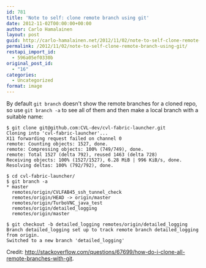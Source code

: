 ```yaml
---
id: 781
title: 'Note to self: clone remote branch using git'
date: 2012-11-02T00:00:00+00:00
author: Carlo Hamalainen
layout: post
guid: http://carlo-hamalainen.net/2012/11/02/note-to-self-clone-remote-branch-using-git/
permalink: /2012/11/02/note-to-self-clone-remote-branch-using-git/
restapi_import_id:
  - 596a05ef0330b
original_post_id:
  - "16"
categories:
  - Uncategorized
format: image
---
```

By default ``git branch`` doesn't show the remote branches for a cloned repo, so use ``git branch -a`` to see all of them and then make a local branch with a suitable name:

```
$ git clone git@github.com:CVL-dev/cvl-fabric-launcher.git
Cloning into 'cvl-fabric-launcher'...
X11 forwarding request failed on channel 0
remote: Counting objects: 1527, done.
remote: Compressing objects: 100% (749/749), done.
remote: Total 1527 (delta 792), reused 1463 (delta 728)
Receiving objects: 100% (1527/1527), 6.28 MiB | 996 KiB/s, done.
Resolving deltas: 100% (792/792), done.

$ cd cvl-fabric-launcher/
$ git branch -a
* master
  remotes/origin/CVLFAB45_ssh_tunnel_check
  remotes/origin/HEAD -> origin/master
  remotes/origin/TurboVNC_java_test
  remotes/origin/detailed_logging
  remotes/origin/master

$ git checkout -b detailed_logging remotes/origin/detailed_logging
Branch detailed_logging set up to track remote branch detailed_logging from origin.
Switched to a new branch 'detailed_logging'
```

Credit: <http://stackoverflow.com/questions/67699/how-do-i-clone-all-remote-branches-with-git>.
